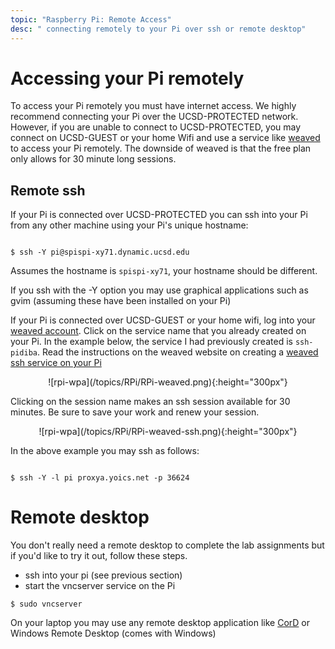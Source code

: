 ```yaml
---
topic: "Raspberry Pi: Remote Access"
desc: " connecting remotely to your Pi over ssh or remote desktop"
---
```


# Accessing your Pi remotely

To access your Pi remotely you must have internet access. 
We highly recommend connecting your Pi over the UCSD-PROTECTED network. However, if you are unable to connect to UCSD-PROTECTED, you may connect on UCSD-GUEST or your home Wifi and use a service like [weaved](https://www.raspberrypi.org/documentation/remote-access/access-over-Internet/README.md) to access your Pi remotely. The downside of weaved is that the free plan only allows for 30 minute long sessions.


## Remote ssh 

If your Pi is connected over UCSD-PROTECTED you can ssh into your Pi from any other machine using your Pi's unique hostname:

```

$ ssh -Y pi@spispi-xy71.dynamic.ucsd.edu

```

Assumes the hostname is `spispi-xy71`, your hostname should be different.

If you ssh with the -Y option you may use graphical applications such as gvim (assuming these have been installed on your Pi)

If your Pi is connected over UCSD-GUEST or your home wifi, log into your [weaved account](https://developer.weaved.com/portal/members/home.php). Click on the service name that you already created on your Pi. In the example below, the service I had previously created is `ssh-pidiba`. Read the instructions on the weaved website on creating a [weaved ssh service on your Pi](https://www.weaved.com/installing-weaved-raspberry-pi-raspbian-os/) 

<p align="center">
![rpi-wpa](/topics/RPi/RPi-weaved.png){:height="300px"}
</p>


Clicking on the session name makes an ssh session available for 30 minutes. Be sure to save your work and renew your session.

<p align="center">
![rpi-wpa](/topics/RPi/RPi-weaved-ssh.png){:height="300px"}
</p>

In the above example you may ssh as follows:

```

$ ssh -Y -l pi proxya.yoics.net -p 36624

```


# Remote desktop

You don't really need a remote desktop to complete the lab assignments but if you'd like to try it out, follow these steps.

* ssh into your pi (see previous section)
* start the vncserver service on the Pi

```
$ sudo vncserver

```

On your laptop you may use any remote desktop application like [CorD](http://cord.sourceforge.net/) or Windows Remote Desktop (comes with Windows)

